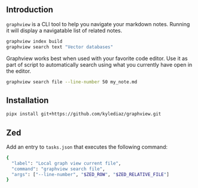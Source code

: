 ## Introduction

`graphview` is a CLI tool to help you navigate your markdown notes. Running it will
display a navigatable list of related notes.

```bash
graphview index build
graphview search text "Vector databases"
```

Graphview works best when used with your favorite code editor. Use it as part of script to
automatically search using what you currently have open in the editor.

```bash
graphview search file --line-number 50 my_note.md
```

## Installation

```bash
pipx install git+https://github.com/kylediaz/graphview.git
```

## Zed

Add an entry to `tasks.json` that executes the following command:

```bash
{
  "label": "Local graph view current file",
  "command": "graphview search file",
  "args": ["--line-number", "$ZED_ROW", "$ZED_RELATIVE_FILE"]
}
```
